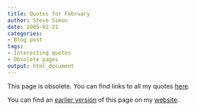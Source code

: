 ```yaml
---
title: Quotes for February
author: Steve Simon
date: 2005-02-21
categories:
- Blog post
tags:
- Interesting quotes
- Obsolete pages
output: html_document
---
```


This page is obsolete. You can find links to all my quotes [here][sim3].

You can find an [earlier version][sim1] of this page on my [website][sim2].

[sim1]: http://www.pmean.com/05/QuotesFebruary.html
[sim2]: http://www.pmean.com

[sim3]: http://new.pmean.com/categories/quotations/
